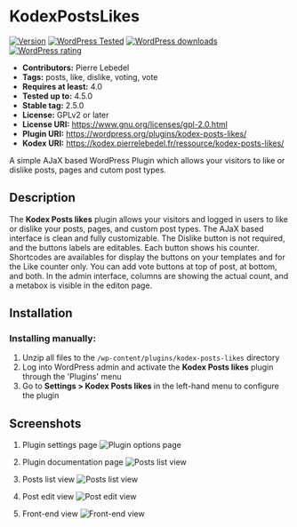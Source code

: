 # KodexPostsLikes

[![Version](https://img.shields.io/wordpress/plugin/v/kodex-posts-likes.svg?style=flat-square)](https://wordpress.org/plugins/kodex-posts-likes/)
[![WordPress Tested](https://img.shields.io/wordpress/v/kodex-posts-likes.svg?style=flat-square)](https://wordpress.org/plugins/kodex-posts-likes/)
[![WordPress downloads](https://img.shields.io/wordpress/plugin/dt/kodex-posts-likes.svg?style=flat-square)](https://wordpress.org/plugins/kodex-posts-likes/)
[![WordPress rating](https://img.shields.io/wordpress/plugin/r/kodex-posts-likes.svg?style=flat-square)](https://wordpress.org/plugins/kodex-posts-likes/)

* **Contributors:** Pierre Lebedel
* **Tags:** posts, like, dislike, voting, vote
* **Requires at least:** 4.0
* **Tested up to:** 4.5.0
* **Stable tag:** 2.5.0
* **License:** GPLv2 or later
* **License URI:** https://www.gnu.org/licenses/gpl-2.0.html
* **Plugin URI:** https://wordpress.org/plugins/kodex-posts-likes/
* **Kodex URI:** https://kodex.pierrelebedel.fr/ressource/kodex-posts-likes/
  

A simple AJaX based WordPress Plugin which allows your visitors to like or dislike posts, pages and cutom post types. 

## Description ##
The **Kodex Posts likes** plugin allows your visitors and logged in users to like or dislike your posts, pages, and custom post types.
The AJaX based interface is clean and fully customizable.
The Dislike button is not required, and the buttons labels are editables.
Each button shows his counter.
Shortcodes are availables for display the buttons on your templates and for the Like counter only.
You can add vote buttons at top of post, at bottom, and both.
In the admin interface, columns are showing the actual count, and a metabox is visible in the editon page.


## Installation ##

### Installing manually: ###

1. Unzip all files to the `/wp-content/plugins/kodex-posts-likes` directory
2. Log into WordPress admin and activate the **Kodex Posts likes** plugin through the 'Plugins' menu
3. Go to **Settings > Kodex Posts likes** in the left-hand menu to configure the plugin


## Screenshots ##

1. Plugin settings page
![Plugin options page](https://plugins.svn.wordpress.org/kodex-posts-likes/assets/screenshot-1.png?v=)

2. Plugin documentation page
![Posts list view](https://plugins.svn.wordpress.org/kodex-posts-likes/assets/screenshot-2.png?v=)

3. Posts list view
![Posts list view](https://plugins.svn.wordpress.org/kodex-posts-likes/assets/screenshot-3.png?v=)

4. Post edit view
![Post edit view](https://plugins.svn.wordpress.org/kodex-posts-likes/assets/screenshot-4.png?v=)

5. Front-end view
![Front-end view](https://plugins.svn.wordpress.org/kodex-posts-likes/assets/screenshot-5.png?v=)
